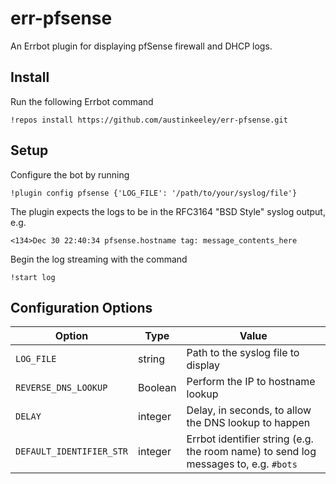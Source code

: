 err-pfsense
============

An Errbot plugin for displaying pfSense firewall and DHCP logs.

## Install

Run the following Errbot command

    !repos install https://github.com/austinkeeley/err-pfsense.git

## Setup

Configure the bot by running 

    !plugin config pfsense {'LOG_FILE': '/path/to/your/syslog/file'}

The plugin expects the logs to be in the RFC3164 "BSD Style" syslog output, e.g.

    <134>Dec 30 22:40:34 pfsense.hostname tag: message_contents_here

Begin the log streaming with the command

    !start log

## Configuration Options

| Option                   | Type    | Value                                                                               |
|--------------------------|---------|-------------------------------------------------------------------------------------|
| `LOG_FILE`               | string  | Path to the syslog file to display                                                  |
| `REVERSE_DNS_LOOKUP`     | Boolean | Perform the IP to hostname lookup                                                   |
| `DELAY`                  | integer | Delay, in seconds, to allow the DNS lookup to happen                                |
| `DEFAULT_IDENTIFIER_STR` | integer | Errbot identifier string (e.g. the room name) to send log messages to, e.g. `#bots` |
